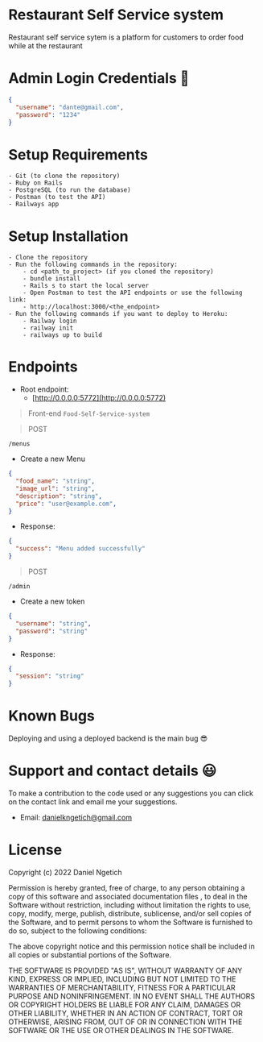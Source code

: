 # Restaurant Self Service system

Restaurant self service sytem is a platform for customers to order food while at the restaurant 

# Admin Login Credentials 🔑

```json
{
  "username": "dante@gmail.com",
  "password": "1234"
}
```

# Setup Requirements

    - Git (to clone the repository)
    - Ruby on Rails
    - PostgreSQL (to run the database)
    - Postman (to test the API)
    - Railways app

# Setup Installation

    - Clone the repository
    - Run the following commands in the repository:
        - cd <path_to_project> (if you cloned the repository)
        - bundle install 
        - Rails s to start the local server
        - Open Postman to test the API endpoints or use the following link:
        - http://localhost:3000/<the_endpoint>
    - Run the following commands if you want to deploy to Heroku:
        - Railway login
        - railway init
        - railways up to build

# Endpoints

- Root endpoint:
  - [http://0.0.0.0:5772](http://0.0.0.0:5772)

>Front-end
`Food-Self-Service-system `

> POST

`/menus`

- Create a new Menu

```json
{
  "food_name": "string",
  "image_url": "string",
  "description": "string",
  "price": "user@example.com",
}
```

- Response:

```json
{
  "success": "Menu added successfully"
}
```

> POST

`/admin`

- Create a new token

```json
{
  "username": "string",
  "password": "string"
}
```

- Response:

```json
{
  "session": "string"
}
```


# Known Bugs

Deploying and using a deployed backend is the main bug 😎

# Support and contact details 😃

To make a contribution to the code used or any suggestions you can click on the contact link and email me your suggestions.

- Email: danielkngetich@gmail.com

# License

Copyright (c) 2022 Daniel Ngetich

Permission is hereby granted, free of charge, to any person obtaining a copy of this software and associated documentation files , to deal in the Software without restriction, including without limitation the rights to use, copy, modify, merge, publish, distribute, sublicense, and/or sell copies of the Software, and to permit persons to whom the Software is furnished to do so, subject to the following conditions:

The above copyright notice and this permission notice shall be included in all copies or substantial portions of the Software.

THE SOFTWARE IS PROVIDED "AS IS", WITHOUT WARRANTY OF ANY KIND, EXPRESS OR IMPLIED, INCLUDING BUT NOT LIMITED TO THE WARRANTIES OF MERCHANTABILITY, FITNESS FOR A PARTICULAR PURPOSE AND NONINFRINGEMENT. IN NO EVENT SHALL THE AUTHORS OR COPYRIGHT HOLDERS BE LIABLE FOR ANY CLAIM, DAMAGES OR OTHER LIABILITY, WHETHER IN AN ACTION OF CONTRACT, TORT OR OTHERWISE, ARISING FROM, OUT OF OR IN CONNECTION WITH THE SOFTWARE OR THE USE OR OTHER DEALINGS IN THE SOFTWARE.